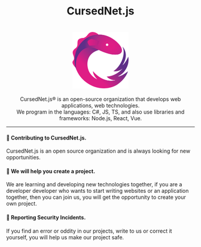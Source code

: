   <h1 align="center">
      CursedNet.js
  </h1>
ㅤ<div>
    <div align="center"><img src="https://github.com/CursedNet/.github/blob/main/profile/rxjs-logo-1C13E67498-seeklogo.com.png" width="150" height="150"/></div>
  </div>
  ⠀
  <div align="center">
    CursedNet.js® is an open-source organization that develops web applications, web technologies.<br/> We program in the languages: C#, JS, TS, and also use libraries and frameworks: Node.js, React, Vue.
  </div>
  
---

  <h4>
      👋 Contributing to CursedNet.js.
  </h4>
  <div>
         CursedNet.js is an open source organization and is always looking for new opportunities.
  </div>

  <h4>
    🦺 We will help you create a project.
  </h4>
  <div>
    We are learning and developing new technologies together, if you are a developer developer who wants to start writing websites or an application together, then you can join us, you will get the opportunity to create  your own project.
  </div>

  <h4>
    👾 Reporting Security Incidents.
  </h4>
  <div>
    If you find an error or oddity in our projects, write to us or correct it yourself, you will help us make our project safe.
  </div>
